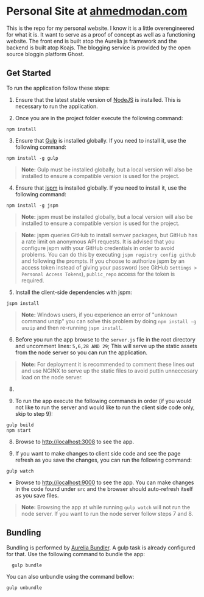 # Personal Site at [ahmedmodan.com](http://ahmedmodan.com)

This is the repo for my personal website. I know it is a little overengineered for what it is.
It want to serve as a proof of concept as well as a functioning website. The front end is built atop
the Aurelia js framework and the backend is built atop Koajs. The blogging service is provided by
the open source bloggin platform Ghost.

## Get Started

To run the application follow these steps:

1. Ensure that the latest stable version of [NodeJS](http://nodejs.org/) is installed.
This is necessary to run the application.

2. Once you are in the project folder execute the following command:
  ```shell
  npm install
  ```
3. Ensure that [Gulp](http://gulpjs.com/) is installed globally. If you need to install it, use the following command:

  ```shell
  npm install -g gulp
  ```
  > **Note:** Gulp must be installed globally, but a local version will also be installed to ensure a compatible version is used for the project.

4. Ensure that [jspm](http://jspm.io/) is installed globally. If you need to install it, use the following command:

  ```shell
  npm install -g jspm
  ```
  > **Note:** jspm must be installed globally, but a local version will also be installed to ensure a compatible version is used for the project.

  > **Note:** jspm queries GitHub to install semver packages, but GitHub has a rate limit on anonymous API requests. It is advised that you configure jspm with your GitHub credentials in order to avoid problems. You can do this by executing `jspm registry config github` and following the prompts. If you choose to authorize jspm by an access token instead of giving your password (see GitHub `Settings > Personal Access Tokens`), `public_repo` access for the token is required.

5. Install the client-side dependencies with jspm:

  ```shell
  jspm install
  ```
  >**Note:** Windows users, if you experience an error of "unknown command unzip" you can solve this problem by doing `npm install -g unzip` and then re-running `jspm install`.

6. Before you run the app browse to the `server.js` file in the root directory and uncomment lines: `5,6,28 AND 29`;
This will serve up the static assets from the node server so you can run the application.

  >**Note:** For deployment it is recommended to comment these lines out and use NGINX to serve up the static files to avoid puttin unneccesary load on the node server.

8.

7. To run the app execute the following commands in order (if you would not like to run the server and would like to run the client side code only, skip to step 9):

  ```shell
  gulp build
  npm start
  ```

8. Browse to [http://localhost:3008](http://localhost:3008) to see the app.

9. If you want to make changes to client side code and see the page refresh as you save the changes, you can run the following command:

  ```shell
  gulp watch
  ```
  * Browse to [http://localhost:9000](http://localhost:9000) to see the app. You can make changes in the code found under `src` and the browser should auto-refresh itself as you save files.
  >**Note:** Browsing the app at while running `gulp watch` will not run the node server. If you want to run the node server follow steps 7 and 8.


## Bundling
Bundling is performed by [Aurelia Bundler](http://github.com/aurelia/bundler). A gulp task is already configured for that. Use the following command to bundle the app:

  ```shell
    gulp bundle
  ```

You can also unbundle using the command bellow:

  ```shell
  gulp unbundle
  ```

